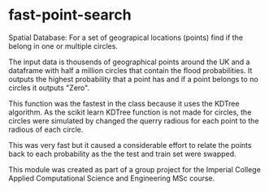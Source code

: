 # fast-point-search
Spatial Database: For a set of geograpical locations (points) find if the belong in one or multiple circles.

The input data is thousends of geographical points around the UK and a dataframe with half a million circles that contain the flood probabilities.
It outputs the highest probability that a point has and if a point belongs to no circles it outputs "Zero".

This function was the fastest in the class because it uses the KDTree algorithm. 
As the scikit learn KDTree function is not made for circles, the circles were simulated 
by changed the querry radious for each point to the radious of each circle.

This was very fast but it caused a considerable effort to relate the points back to each probability as the the test and train set were swapped.

This module was created as part of a group project for the Imperial College Applied Computational Science and Engineering MSc course.


